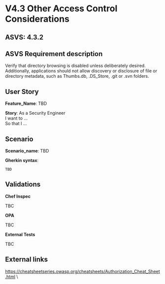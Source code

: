 # V4.3 Other Access Control Considerations

## ASVS: 4.3.2

## ASVS Requirement description

Verify that directory browsing is disabled unless deliberately desired.
Additionally, applications should not allow discovery or disclosure of file or
directory metadata, such as Thumbs.db, .DS_Store, .git or .svn folders.

## User Story

**Feature_Name**: TBD

**Story**:
As a Security Engineer\
I want to ...\
So that I ...

## Scenario

**Scenario_name**: TBD

**Gherkin syntax**:

```gherkin
TBD
```

## Validations

**Chef Inspec**

TBC

**OPA**

TBC

**External Tests**

TBC

## External links

<https://cheatsheetseries.owasp.org/cheatsheets/Authorization_Cheat_Sheet.html> \
